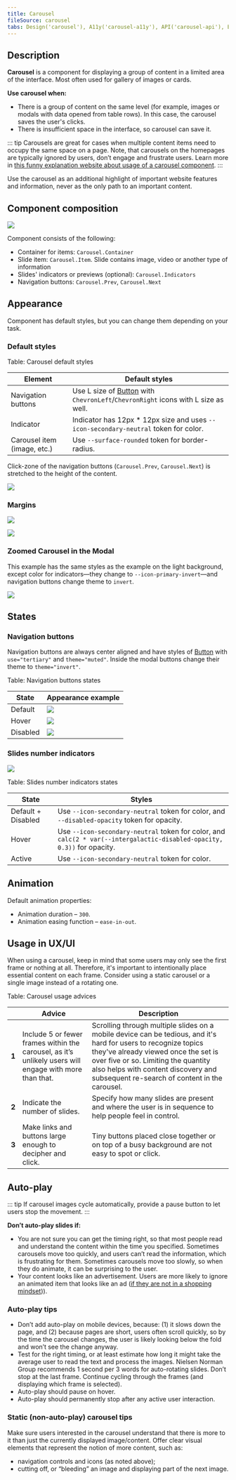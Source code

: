 ```yaml
---
title: Carousel
fileSource: carousel
tabs: Design('carousel'), A11y('carousel-a11y'), API('carousel-api'), Example('carousel-code'), Changelog('carousel-changelog')
---
```


## Description

**Carousel** is a component for displaying a group of content in a limited area of the interface. Most often used for gallery of images or cards.

**Use carousel when:**

- There is a group of content on the same level (for example, images or modals with data opened from table rows). In this case, the carousel saves the user's clicks.
- There is insufficient space in the interface, so carousel can save it.

::: tip
Carousels are great for cases when multiple content items need to occupy the same space on a page. Note, that carousels on the homepages are typically ignored by users, don’t engage and frustrate users. Learn more in [this funny explanation website about usage of a carousel component](http://shouldiuseacarousel.com/).
:::

Use the carousel as an additional highlight of important website features and information, never as the only path to an important content.

## Component composition

![](static/carousel-composition.png)

Component consists of the following:

- Container for items: `Carousel.Container`
- Slide item: `Carousel.Item`. Slide contains image, video or another type of information
- Slides' indicators or previews (optional): `Carousel.Indicators`
- Navigation buttons: `Carousel.Prev`, `Carousel.Next`

## Appearance

Component has default styles, but you can change them depending on your task.

### Default styles

Table: Carousel default styles

| Element            | Default styles                                                        |
| ------------------ | --------------------------------------------------------------------- |
| Navigation buttons | Use L size of [Button](/components/button/) with `ChevronLeft`/`ChevronRight` icons with L size as well. |
| Indicator          | Indicator has 12px * 12px size and uses `--icon-secondary-neutral` token for color.  |
| Carousel item (image, etc.) | Use `--surface-rounded` token for border-radius. |

Click-zone of the navigation buttons (`Carousel.Prev`, `Carousel.Next`) is stretched to the height of the content.

![](static/click-zone-scheme.png)

### Margins

![](static/carousel-margins-1.png)

![](static/carousel-margins-2.png)

### Zoomed Carousel in the Modal

This example has the same styles as the example on the light background, except color for indicators—they change to `--icon-primary-invert`—and navigation buttons change theme to `invert`.

![](static/carousel-dark.png)

## States

### Navigation buttons

Navigation buttons are always center aligned and have styles of [Button](/components/button/) with `use="tertiary"` and `theme="muted"`. Inside the modal buttons change their theme to `theme="invert"`.

Table: Navigation buttons states

| State    | Appearance example        | 
| -------- | ------------------------- |
| Default  | ![](static/default.png)   |
| Hover    | ![](static/hover.png)     |
| Disabled | ![](static/disabled.png)  |

### Slides number indicators

![](static/default-indicators.png)

Table: Slides number indicators states

| State               | Styles                                                                                             |
| ------------------- | -------------------------------------------------------------------------------------------------- |
| Default + Disabled  | Use `--icon-secondary-neutral` token  for color, and `--disabled-opacity` token for opacity.|
| Hover               | Use `--icon-secondary-neutral` token  for color, and  `calc(2 * var(--intergalactic-disabled-opacity, 0.3))` for opacity.          |
| Active              | Use `--icon-secondary-neutral` token for color.                             |

## Animation

Default animation properties:

- Animation duration – `300`.
- Animation easing function – `ease-in-out`.

## Usage in UX/UI

When using a carousel, keep in mind that some users may only see the first frame or nothing at all. Therefore, it's important to intentionally place essential content on each frame. Consider using a static carousel or a single image instead of a rotating one.

Table: Carousel usage advices

|       | Advice                                                                                                 | Description                                                                                                                                                                                                                                                                           |
| ----- | ------------------------------------------------------------------------------------------------------ | ------------------------------------------------------------------------------------------------------------------------------------------------------------------------------------------------------------------------------------------------------------------------------------- |
| **1** | Include 5 or fewer frames within the carousel, as it’s unlikely users will engage with more than that. | Scrolling through multiple slides on a mobile device can be tedious, and it's hard for users to recognize topics they've already viewed once the set is over five or so. Limiting the quantity also helps with content discovery and subsequent re-search of content in the carousel. |
| **2** | Indicate the number of slides.                                                                         | Specify how many slides are present and where the user is in sequence to help people feel in control.                                                                                                                                                                                 |
| **3** | Make links and buttons large enough to decipher and click.                                             | Tiny buttons placed close together or on top of a busy background are not easy to spot or click.                                                                                                                                                                                      |

## Auto-play

::: tip
If carousel images cycle automatically, provide a pause button to let users stop the movement.
:::

**Don’t auto-play slides if:**

- You are not sure you can get the timing right, so that most people read and understand the content within the time you specified. Sometimes carousels move too quickly, and users can’t read the information, which is frustrating for them. Sometimes carousels move too slowly, so when they do animate, it can be surprising to the user.
- Your content looks like an advertisement. Users are more likely to ignore an animated item that looks like an ad ([if they are not in a shopping mindset](https://www.nngroup.com/articles/designing-effective-carousels/))).

### Auto-play tips

- Don’t add auto-play on mobile devices, because: (1) it slows down the page, and (2) because pages are short, users often scroll quickly, so by the time the carousel changes, the user is likely looking below the fold and won’t see the change anyway.
- Test for the right timing, or at least estimate how long it might take the average user to read the text and process the images. Nielsen Norman Group recommends 1 second per 3 words for auto-rotating slides. Don’t stop at the last frame. Continue cycling through the frames (and displaying which frame is selected).
- Auto-play should pause on hover.
- Auto-play should permanently stop after any active user interaction.

### Static (non-auto-play) carousel tips

Make sure users interested in the carousel understand that there is more to it than just the currently displayed image/content. Offer clear visual elements that represent the notion of more content, such as:

- navigation controls and icons (as noted above);
- cutting off, or “bleeding” an image and displaying part of the next image.

